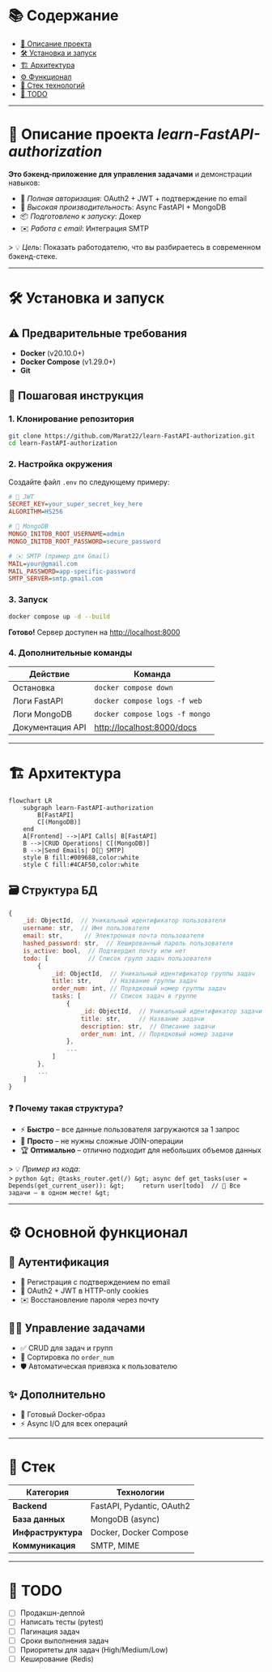 # 📚 Содержание  
- [🚀 Описание проекта](#описание-проекта-learn-fastapi-authorization)  
- [🛠 Установка и запуск](#установка-и-запуск-проекта)  
- [🏗 Архитектура](#архитектура)  
- [⚙️ Функционал](#функционал)  
- [🧰 Стек технологий](#технологии)  
- [📝 TODO](#todo)  

---

# 🚀 Описание проекта *learn-FastAPI-authorization*  
**Это бэкенд-приложение для управления задачами** и демонстрации навыков:  
- 🔐 *Полная авторизация*: OAuth2 + JWT + подтверждение по email  
- 🚀 *Высокая производительность*: Async FastAPI + MongoDB  
- 📦 *Подготовлено к запуску*: Докер  
- ✉️ *Работа с email*: Интеграция SMTP  

&gt; 💡 *Цель*: Показать работодателю, что вы разбираетесь в современном бэкенд-стеке.  

---

# 🛠 Установка и запуск  

## ⚠️ Предварительные требования  
- **Docker** (v20.10.0+)  
- **Docker Compose** (v1.29.0+)  
- **Git**  

## 🚦 Пошаговая инструкция  

### 1. Клонирование репозитория  
```bash
git clone https://github.com/Marat22/learn-FastAPI-authorization.git
cd learn-FastAPI-authorization
```

### 2. Настройка окружения  
Создайте файл `.env` по следующему примеру:  
```ini
# 🔑 JWT
SECRET_KEY=your_super_secret_key_here
ALGORITHM=HS256

# 🍃 MongoDB
MONGO_INITDB_ROOT_USERNAME=admin
MONGO_INITDB_ROOT_PASSWORD=secure_password

# ✉️ SMTP (пример для Gmail)
MAIL=your@gmail.com
MAIL_PASSWORD=app-specific-password
SMTP_SERVER=smtp.gmail.com
```

### 3. Запуск  
```bash
docker compose up -d --build
```
**Готово!** Сервер доступен на [http://localhost:8000](http://localhost:8000)  

### 4. Дополнительные команды  
| Действие | Команда |  
|----------|---------|  
| Остановка | `docker compose down` |  
| Логи FastAPI | `docker compose logs -f web` |  
| Логи MongoDB | `docker compose logs -f mongo` |  
| Документация API | [http://localhost:8000/docs](http://localhost:8000/docs) |  

---

# 🏗 Архитектура  
```mermaid
flowchart LR
    subgraph learn-FastAPI-authorization
        B[FastAPI]
        C[(MongoDB)]
    end
    A[Frontend] -->|API Calls| B[FastAPI]
    B -->|CRUD Operations| C[(MongoDB)]
    B -->|Send Emails| D[📧 SMTP]
    style B fill:#009688,color:white
    style C fill:#4CAF50,color:white
```

## 🗃 Структура БД  
```javascript
{
    _id: ObjectId,  // Уникальный идентификатор пользователя
    username: str,  // Имя пользователя
    email: str,      // Электронная почта пользователя
    hashed_password: str,  // Хешированный пароль пользователя
    is_active: bool,  // Подтвердил почту или нет
    todo: [           // Список групп задач пользователя
        {
            _id: ObjectId,  // Уникальный идентификатор группы задач
            title: str,     // Название группы задач
            order_num: int, // Порядковый номер группы задач
            tasks: [        // Список задач в группе
                {
                    _id: ObjectId,  // Уникальный идентификатор задачи
                    title: str,     // Название задачи
                    description: str,  // Описание задачи
                    order_num: int, // Порядковый номер задачи
                },
                ...
            ]
        },
        ...
    ]
}
```

### ❓ Почему такая структура?  
- ⚡ **Быстро** – все данные пользователя загружаются за 1 запрос  
- 🧩 **Просто** – не нужны сложные JOIN-операции  
- 🏆 **Оптимально** – отлично подходит для небольших объемов данных  

&gt; 💡 *Пример из кода*:  
&gt; ```python
&gt; @tasks_router.get(/)
&gt; async def get_tasks(user = Depends(get_current_user)):
&gt;     return user[todo]  // 🎯 Все задачи – в одном месте!
&gt; ```

---

# ⚙️ Основной функционал  

## 🔐 Аутентификация  
- 📝 Регистрация с подтверждением по email  
- 🔑 OAuth2 + JWT в HTTP-only cookies  
- ✉️ Восстановление пароля через почту  

## 👨‍💻 Управление задачами  
- ✅ CRUD для задач и групп  
- 🔄 Сортировка по `order_num`  
- 🛡 Автоматическая привязка к пользователю  

## ✨ Дополнительно  
- 🐳 Готовый Docker-образ  
- ⚡ Async I/O для всех операций  

---

# 🧰 Стек  
| Категория | Технологии |  
|-----------|------------|  
| **Backend** | FastAPI, Pydantic, OAuth2 |  
| **База данных** | MongoDB (async) |  
| **Инфраструктура** | Docker, Docker Compose |  
| **Коммуникация** | SMTP, MIME |  

---

# 📝 TODO  
- [ ] Продакшн-деплой  
- [ ] Написать тесты (pytest)  
- [ ] Пагинация задач  
- [ ] Сроки выполнения задач  
- [ ] Приоритеты для задач (High/Medium/Low)  
- [ ] Кеширование (Redis)  